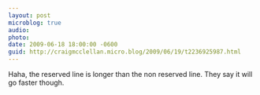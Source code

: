 ```yaml
---
layout: post
microblog: true
audio: 
photo: 
date: 2009-06-18 18:00:00 -0600
guid: http://craigmcclellan.micro.blog/2009/06/19/t2236925987.html
---
```

Haha, the reserved line is longer than the non reserved line. They say it will go faster though.

